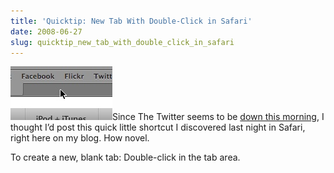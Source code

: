 ```yaml
---
title: 'Quicktip: New Tab With Double-Click in Safari'
date: 2008-06-27
slug: quicktip_new_tab_with_double_click_in_safari
---
```

<p><img src="/assets/img/safari-tab-click.jpg" alt="Double-click in tab area to create a new tab in Safari" border="0" width="163" height="86" class="imgright">Since The Twitter seems to be <a href="http://status.twitter.com/">down this morning</a>, I thought I&#8217;d post this quick little shortcut I discovered last night in Safari, right here on my blog. How novel.</p>

<p>To create a new, blank tab: Double-click in the tab area.</p>
